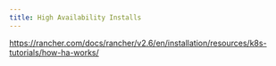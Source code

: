 ```yaml
---
title: High Availability Installs
---
```


https://rancher.com/docs/rancher/v2.6/en/installation/resources/k8s-tutorials/how-ha-works/